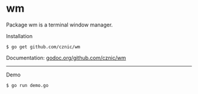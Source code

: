 # wm
Package wm is a terminal window manager.

Installation

    $ go get github.com/cznic/wm

Documentation: [godoc.org/github.com/cznic/wm](http://godoc.org/github.com/cznic/wm)

----

Demo

    $ go run demo.go
